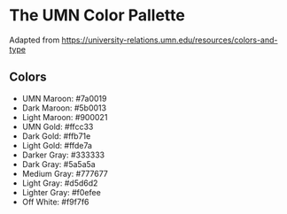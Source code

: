 # The UMN Color Pallette

Adapted from https://university-relations.umn.edu/resources/colors-and-type

## Colors
- UMN Maroon: #7a0019
- Dark Maroon: #5b0013
- Light Maroon: #900021
- UMN Gold: #ffcc33
- Dark Gold: #ffb71e
- Light Gold: #ffde7a
- Darker Gray: #333333
- Dark Gray: #5a5a5a
- Medium Gray: #777677
- Light Gray: #d5d6d2
- Lighter Gray: #f0efee
- Off White: #f9f7f6
